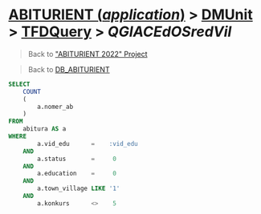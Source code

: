 # [ABITURIENT (*application*)](../../app_abiturient_2022.md) > [DMUnit](../DMUnit.md) > [TFDQuery](TDFQuery.md) > *QGIACEdOSredVil*

> Back to ["ABITURIENT 2022" Project](/README.md)

> Back to [DB_ABITURIENT](../../../db/db_abiturient_2022.md)

```sql
SELECT
    COUNT
    (
        a.nomer_ab
    )
FROM
    abitura AS a
WHERE
        a.vid_edu      =    :vid_edu
    AND
        a.status       =     0
    AND
        a.education    =     0
    AND
        a.town_village LIKE '1'
    AND
        a.konkurs      <>    5
```
